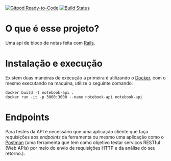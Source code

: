 [![Gitpod Ready-to-Code](https://img.shields.io/badge/Gitpod-Ready--to--Code-blue?logo=gitpod)](https://gitpod.io/#https://github.com/guimaraes-lucas/notebook-api)
[![Build Status](https://travis-ci.com/guimaraes-lucas/notebook-api.svg?branch=master)](https://travis-ci.com/guimaraes-lucas/notebook-api)

# O que é esse projeto?

Uma api de bloco de notas feita com [Rails](https://rubyonrails.org).

# Instalação e execução

Existem duas maneiras de execução a primeira é utilizando o [Docker](https://docs.docker.com/docker-for-windows/install/), com o mesmo executando na maquina, utilize o seguinte comando:

```shell
docker build -t notebook-api .
docker run -it -p 3000:3000 --name notebook-api notebook-api
```

# Endpoints

Para testes da API é necessário que uma aplicação cliente que faça requisições aos *endpoints* da ferramenta ou mesmo uma aplicação como o [Postman](https://www.getpostman.com/downloads/) (uma ferramenta que tem como objetivo testar serviços RESTful (Web APIs) por meio do envio de requisições HTTP e da análise do seu retorno.). 
